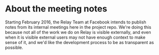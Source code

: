 # About the meeting notes

Starting February 2016, the Relay Team at Facebook intends to publish notes from its internal meetings here in the project repo. We're doing this because not all of the work we do on Relay is visible externally, and even when it is visible external users may not have enough context to make sense of it, and we'd like the development process to be as transparent as possible.
